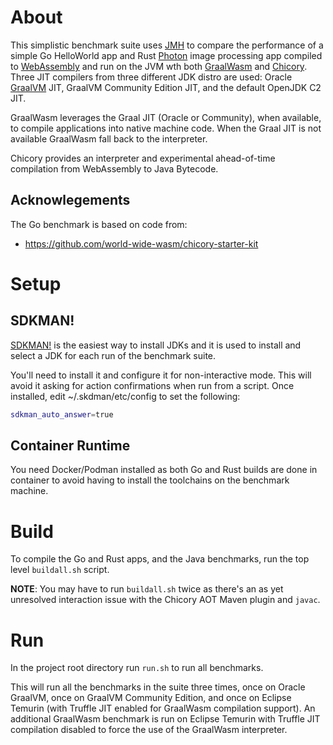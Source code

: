 # About

This simplistic benchmark suite uses [JMH](https://github.com/openjdk/jmh) to
compare the performance of a simple Go HelloWorld app and Rust
[Photon](https://github.com/silvia-odwyer/photon) image processing app compiled
to [WebAssembly](https://webassembly.org/) and run on the JVM wth both
[GraalWasm](https://www.graalvm.org/webassembly/) and
[Chicory](https://chicory.dev/). Three JIT compilers from three different JDK
distro are used: Oracle [GraalVM](www.graalvm.org) JIT, GraalVM Community
Edition JIT, and the default OpenJDK C2 JIT.

GraalWasm leverages the Graal JIT (Oracle or Community), when available, to compile
applications into native machine code. When the Graal JIT is not available GraalWasm
fall back to the interpreter. 

Chicory provides an interpreter and experimental ahead-of-time compilation
from WebAssembly to Java Bytecode.

## Acknowlegements

The Go benchmark is based on code from:
* https://github.com/world-wide-wasm/chicory-starter-kit

# Setup

## SDKMAN!

[SDKMAN!](https://sdkman.io/) is the easiest way to install JDKs and it is used
to install and select a JDK for each run of the benchmark suite.

You'll need to install it and configure it for non-interactive mode.  This will
avoid it asking for action confirmations when run from a script.  Once
installed, edit ~/.skdman/etc/config to set the following:
```sh
sdkman_auto_answer=true
```

## Container Runtime

You need Docker/Podman installed as both Go and Rust builds are done in
container to avoid having to install the toolchains on the benchmark machine.

# Build

To compile the Go and Rust apps, and the Java benchmarks, run the top level `buildall.sh` script.

**NOTE**: You may have to run `buildall.sh` twice as there's an as yet unresolved
interaction issue with the Chicory AOT Maven plugin and `javac`.

# Run

In the project root directory run `run.sh` to run all benchmarks. 

This will run all the benchmarks in the suite three times, once on Oracle
GraalVM, once on GraalVM Community Edition, and once on Eclipse Temurin (with
Truffle JIT enabled for GraalWasm compilation support). An additional GraalWasm
benchmark is run on Eclipse Temurin with Truffle JIT compilation disabled to
force the use of the GraalWasm interpreter.
